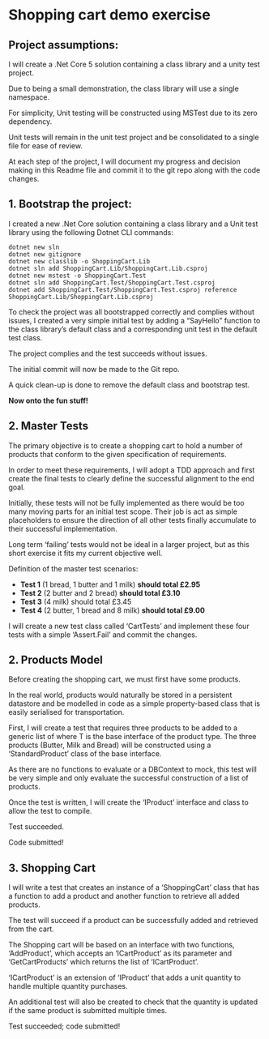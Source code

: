 # Shopping cart demo exercise

## Project assumptions:

I will create a .Net Core 5 solution containing a class library and a unity test project.

Due to being a small demonstration, the class library will use a single namespace.

For simplicity, Unit testing will be constructed using MSTest due to its zero dependency.

Unit tests will remain in the unit test project and be consolidated to a single file for ease of review.

At each step of the project, I will document my progress and decision making in this Readme file and commit it to the git repo along with the code changes.

## 1. Bootstrap the project:

I created a new .Net Core solution containing a class library and a Unit test library using the following Dotnet CLI commands:

```
dotnet new sln
dotnet new gitignore
dotnet new classlib -o ShoppingCart.Lib
dotnet sln add ShoppingCart.Lib/ShoppingCart.Lib.csproj
dotnet new mstest -o ShoppingCart.Test
dotnet sln add ShoppingCart.Test/ShoppingCart.Test.csproj
dotnet add ShoppingCart.Test/ShoppingCart.Test.csproj reference ShoppingCart.Lib/ShoppingCart.Lib.csproj
```

To check the project was all bootstrapped correctly and complies without issues, I created a very simple initial test by adding a “SayHello” function to the class library’s default class and a corresponding unit test in the default test class.

The project complies and the test succeeds without issues.

The initial commit will now be made to the Git repo.

A quick clean-up is done to remove the default class and bootstrap test.

**Now onto the fun stuff!**

## 2. Master Tests

The primary objective is to create a shopping cart to hold a number of products that conform to the given specification of requirements.

In order to meet these requirements, I will adopt a TDD approach and first create the final tests to clearly define the successful alignment to the end goal.  

Initially, these tests will not be fully implemented as there would be too many moving parts for an initial test scope. Their job is act as simple placeholders to ensure the direction of all other tests finally accumulate to their successful implementation.

Long term ‘failing’ tests would not be ideal in a larger project, but as this short exercise it fits my current objective well.

Definition of the master test scenarios:

- **Test 1** (1 bread, 1 butter and 1 milk) **should total £2.95**
- **Test 2** (2 butter and 2 bread) **should total £3.10**
- **Test 3** (4 milk) should total £3.45
- **Test 4** (2 butter, 1 bread and 8 milk) **should total £9.00**

I will create a new test class called ‘CartTests’ and implement these four tests with a simple ‘Assert.Fail’ and commit the changes.

## 2.  Products Model

Before creating the shopping cart, we must first have some products.

In the real world, products would naturally be stored in a persistent datastore and be modelled in code as a simple property-based class that is easily serialised for transportation.

First, I will create a test that requires three products to be added to a generic list of <T> where T is the base interface of the product type. The three products (Butter, Milk and Bread) will be constructed using a ‘StandardProduct’ class of the base interface.

As there are no functions to evaluate or a DBContext to mock, this test will be very simple and only evaluate the successful construction of a list of products.

Once the test is written, I will create the ‘IProduct’ interface and class to allow the test to compile.

Test succeeded.

Code submitted!

## 3. Shopping Cart

I will write a test that creates an instance of a ‘ShoppingCart’ class that has a function to add a product and another function to retrieve all added products.

The test will succeed if a product can be successfully added and retrieved from the cart.

The Shopping cart will be based on an interface with two functions, ‘AddProduct’, which accepts an ‘ICartProduct’ as its parameter and ‘GetCartProducts’ which returns the list of ‘ICartProduct’.

 ‘ICartProduct’ is an extension of ‘IProduct’ that adds a unit quantity to handle multiple quantity purchases.

An additional test will also be created to check that the quantity is updated if the same product is submitted multiple times.

Test succeeded; code submitted!



